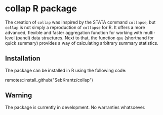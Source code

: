 # collap R package

The creation of `collap` was inspired by the STATA command `collapse`,
but `collap` is not simply a reproduction of `collapse` for R.
It offers a more advanced, flexible and faster aggregation function
for working with multi-level (panel) data structures. Next to that,
the function `qsu` (shorthand for quick summary) provides a 
way of calculating arbitrary summary statistics.


## Installation

The package can be installed in R using the following code:

remotes::install_github("SebKrantz/collap")

## Warning

The package is currently in development. No warranties whatsoever.
